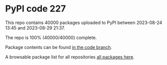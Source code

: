 # PyPI code 227

This repo contains 40000 packages uploaded to PyPI between 
2023-08-24 13:45 and 2023-08-29 21:37.

The repo is 100% (40000/40000) complete.

Package contents can be found [in the code branch](https://github.com/pypi-data/pypi-mirror-227/tree/code/packages).

A browsable package list for all repositories [all packages here](https://pypi-data.github.io/website/repositories/pypi-mirror-227).


